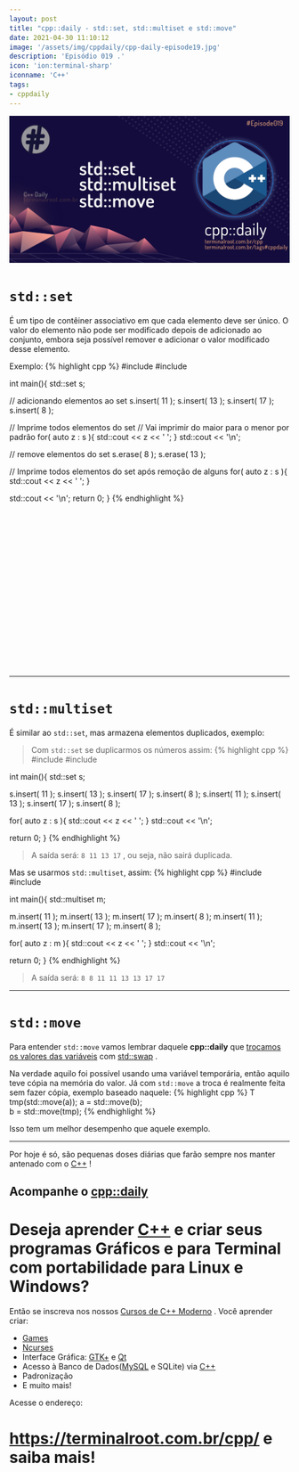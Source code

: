 ```yaml
---
layout: post
title: "cpp::daily - std::set, std::multiset e std::move"
date: 2021-04-30 11:10:12
image: '/assets/img/cppdaily/cpp-daily-episode19.jpg'
description: 'Episódio 019 .'
icon: 'ion:terminal-sharp'
iconname: 'C++'
tags:
- cppdaily
---
```


![cpp-daily-std-set-multiset-move](/assets/img/cppdaily/cpp-daily-episode19.jpg)

# `std::set`
É um tipo de contêiner associativo em que cada elemento deve ser único. O valor do elemento não pode ser modificado depois de adicionado ao conjunto, embora seja possível remover e adicionar o valor modificado desse elemento.

Exemplo:
{% highlight cpp %}
#include <iostream>
#include <set>

int main(){
  std::set<int> s;

  // adicionando elementos ao set
  s.insert( 11 );
  s.insert( 13 );
  s.insert( 17 );
  s.insert( 8 );

  // Imprime todos elementos do set
  // Vai imprimir do maior para o menor por padrão
  for( auto z : s ){
    std::cout << z << ' ';
  }
  std::cout << '\n';

  // remove elementos do set
  s.erase( 8 );
  s.erase( 13 );

  // Imprime todos elementos do set após remoção de alguns
  for( auto z : s ){
    std::cout << z << ' ';
  }

  std::cout << '\n';
  return 0;
}
{% endhighlight %}

<!-- QUADRADO -->
<script async src="//pagead2.googlesyndication.com/pagead/js/adsbygoogle.js"></script>
<ins class="adsbygoogle"
style="display:inline-block;width:336px;height:280px"
data-ad-client="ca-pub-2838251107855362"
data-ad-slot="5351066970"></ins>
<script>
(adsbygoogle = window.adsbygoogle || []).push({});
</script>

---

# `std::multiset`
É similar ao `std::set`, mas armazena elementos duplicados, exemplo:
> Com `std::set` se duplicarmos os números assim:
{% highlight cpp %}
#include <iostream>
#include <set>

int main(){
  std::set<int> s;

  s.insert( 11 );
  s.insert( 13 );
  s.insert( 17 );
  s.insert( 8 );
  s.insert( 11 );
  s.insert( 13 );
  s.insert( 17 );
  s.insert( 8 );


  for( auto z : s ){
    std::cout << z << ' ';
  }
  std::cout << '\n';

  return 0;
}
{% endhighlight %}
> A saída será: `8 11 13 17` , ou seja, não sairá duplicada.

Mas se usarmos `std::multiset`, assim:
{% highlight cpp %}
#include <iostream>
#include <set>

int main(){
  std::multiset<int> m;

  m.insert( 11 );
  m.insert( 13 );
  m.insert( 17 );
  m.insert( 8 );
  m.insert( 11 );
  m.insert( 13 );
  m.insert( 17 );
  m.insert( 8 );


  for( auto z : m ){
    std::cout << z << ' ';
  }
  std::cout << '\n';

  return 0;
}
{% endhighlight %}
> A saída será: `8 8 11 11 13 13 17 17`

---

<!-- RETANGULO LARGO 2 -->
<script async src="//pagead2.googlesyndication.com/pagead/js/adsbygoogle.js"></script>
<ins class="adsbygoogle"
style="display:block; text-align:center;"
data-ad-layout="in-article"
data-ad-format="fluid"
data-ad-client="ca-pub-2838251107855362"
data-ad-slot="8549252987"></ins>
<script>
(adsbygoogle = window.adsbygoogle || []).push({});
</script>


# `std::move`
Para entender `std::move` vamos lembrar daquele **cpp::daily** que [trocamos os valores das variáveis](https://terminalroot.com.br/2021/04/std-swap-std-greater-std-sort.html) com [std::swap](https://terminalroot.com.br/2021/04/std-swap-std-greater-std-sort.html) .

Na verdade aquilo foi possível usando uma variável temporária, então aquilo teve cópia na memória do valor. Já com `std::move` a troca é realmente feita sem fazer cópia, exemplo baseado naquele:
{% highlight cpp %}
T tmp(std::move(a));
a = std::move(b);   
b = std::move(tmp);
{% endhighlight %}

Isso tem um melhor desempenho que aquele exemplo.

---

Por hoje é só, são pequenas doses diárias que farão sempre nos manter antenado com o [C++](https://terminalroot.com.br/cpp/) !

## Acompanhe o [cpp::daily](https://terminalroot.com.br/tags#cppdaily)

# Deseja aprender [C++](https://terminalroot.com.br/cpp/) e criar seus programas Gráficos e para Terminal com portabilidade para Linux e Windows?
Então se inscreva nos nossos [Cursos de C++ Moderno](https://terminalroot.com.br/cpp/) . Você aprender criar:
- [Games](https://terminalroot.com.br/tags#games)
- [Ncurses](https://terminalroot.com.br/2021/02/crie-programas-graficos-no-terminal-com-cpp-e-ncurses.html)
- Interface Gráfica: [GTK+](https://terminalroot.com.br/2020/08/anjuta-o-melhor-ide-para-c-com-gtkmm.html) e [Qt](https://terminalroot.com.br/2021/02/gerencie-suas-contas-financeiras-pessoais-com-terminal-finances.html)
- Acesso à Banco de Dados([MySQL](https://terminalroot.com.br/mysql/) e SQLite) via [C++](https://terminalroot.com.br/cpp/)
- Padronização
- E muito mais!

Acesse o endereço:
# <https://terminalroot.com.br/cpp/> e saiba mais!


